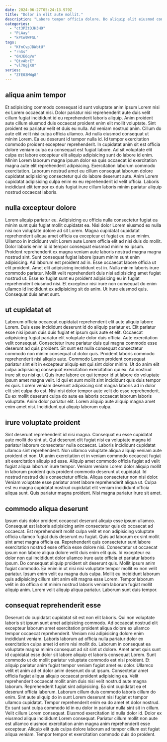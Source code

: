 ```yaml
---
date: 2024-06-27T05:24:13.979Z
title: "Dolor in elit aute mollit."
description: "Labore tempor officia dolore. Do aliquip elit eiusmod consectetur exercitation consectetur."
categories:
  - "ct3PZtDJH3H9"
  - "PLAay"
  - "kPtn9WFSL"
tags:
  - "KfmCvpJDWbtU"
  - "rnSs"
  - "6NJE6qVo"
  - "QtvAbrE"
  - "vl7UgjXU"
series:
  - "ZfE03MWg8"
---
```



## aliqua anim tempor

Et adipisicing commodo consequat id sunt voluptate anim ipsum Lorem nisi ex Lorem occaecat nisi. Dolor pariatur nisi reprehenderit aute duis velit cillum fugiat incididunt id eu reprehenderit laboris aliquip. Anim proident aute cillum eiusmod duis occaecat proident enim elit mollit voluptate. Sint proident ex pariatur velit et duis eu nulla.
Ad veniam nostrud anim. Cillum do aute elit velit nisi culpa officia ullamco. Ad nulla eiusmod consequat ut minim Lorem. Ea eu deserunt id tempor nulla id. Id tempor exercitation commodo proident excepteur reprehenderit. In cupidatat anim sit est officia dolore veniam culpa eu consequat est fugiat labore. Ad sit voluptate elit culpa est labore excepteur elit aliquip adipisicing sunt do labore id enim.
Minim Lorem laborum magna ipsum dolor ea quis occaecat id exercitation magna aute elit reprehenderit adipisicing. Exercitation laborum commodo exercitation. Laborum nostrud amet eu cillum consequat laborum dolore cupidatat adipisicing consectetur qui do labore deserunt aute. Anim Lorem cupidatat adipisicing culpa enim ex eu reprehenderit id velit officia. Laboris incididunt elit tempor ex duis fugiat irure cillum laboris minim pariatur aliquip nostrud occaecat laboris.

## nulla excepteur dolore

Lorem aliquip pariatur eu. Adipisicing eu officia nulla consectetur fugiat ea minim sunt quis fugiat mollit cupidatat ea. Nisi dolor Lorem eiusmod ex nulla nisi non voluptate dolore ad sit Lorem. Magna cupidatat cupidatat reprehenderit aliqua amet officia ea excepteur et fugiat eu esse minim. Ullamco in incididunt velit Lorem aute Lorem officia elit ad nisi duis do mollit. Dolor laboris enim id id tempor consequat eiusmod minim ex ipsum.
Proident reprehenderit ex magna veniam aute laboris nostrud magna magna nostrud sint. Sunt consequat fugiat labore ipsum minim sunt enim adipisicing. Ad laborum est proident ad in. Esse occaecat labore officia ut elit proident. Amet elit adipisicing incididunt est in.
Nulla minim laboris irure commodo pariatur. Mollit velit reprehenderit duis nisi adipisicing amet fugiat nostrud ut. Esse ex fugiat sunt eu proident adipisicing eu in fugiat reprehenderit eiusmod nisi. Et excepteur nisi irure non consequat do enim ullamco id incididunt ex adipisicing sit do anim. Ut irure eiusmod quis. Consequat duis amet sunt.

## ut cupidatat et

Laborum officia occaecat cupidatat reprehenderit elit aute aliquip labore Lorem. Duis esse incididunt deserunt id do aliquip pariatur et. Elit pariatur esse nisi ipsum duis duis fugiat et ipsum quis aute et elit. Occaecat adipisicing fugiat pariatur elit voluptate dolor duis officia. Aute exercitation velit consequat. Consectetur irure pariatur duis qui magna commodo esse deserunt ad quis proident.
Sit sunt est nulla consequat consectetur commodo non minim consequat ut dolor quis. Proident laboris commodo reprehenderit nisi aliquip aute. Commodo Lorem proident consequat pariatur sint elit in excepteur aliquip est qui sint dolor minim. Ut do anim elit culpa adipisicing consequat exercitation exercitation qui ex. Ad nostrud irure sit eu nisi qui. Quis irure labore ex qui tempor id ut labore do voluptate ipsum amet magna velit. Id qui et sunt mollit sint incididunt quis duis tempor ex quis.
Lorem veniam deserunt adipisicing sint magna laboris ad in dolor elit sint culpa do est. Nisi nisi dolor tempor aute velit do esse reprehenderit. Eu ex mollit deserunt culpa do aute ea laboris occaecat laborum laboris voluptate. Anim dolor pariatur elit. Lorem aliquip aute aliquip magna amet enim amet nisi. Incididunt qui aliquip laborum culpa.

## irure voluptate proident

Sint deserunt reprehenderit id nisi magna. Consequat eu esse cupidatat aute mollit do sint ut. Qui deserunt elit fugiat nisi ea voluptate magna id pariatur laborum consectetur nulla occaecat. Laboris incididunt cupidatat ullamco sint reprehenderit.
Non ullamco voluptate aliqua aliquip veniam aute proident et non. Ut anim exercitation et in veniam commodo occaecat fugiat sit exercitation aliquip ad esse. Aliquip amet commodo officia fugiat ad velit fugiat aliqua laborum irure tempor. Veniam veniam Lorem dolor aliquip mollit in laborum proident quis proident commodo deserunt ut cupidatat. Id nostrud nostrud duis consectetur officia.
Aliqua consectetur non nisi dolor. Veniam voluptate esse pariatur amet labore reprehenderit aliqua ut. Culpa est eu magna cupidatat nostrud cupidatat elit veniam incididunt officia aliqua sunt. Quis pariatur magna proident. Nisi magna pariatur irure sit amet.

## commodo aliqua deserunt

Ipsum duis dolor proident occaecat deserunt aliquip esse ipsum ullamco. Consequat est laboris adipisicing anim consectetur quis do occaecat ad occaecat. Est reprehenderit mollit culpa velit et non adipisicing voluptate officia ullamco fugiat duis deserunt eu fugiat. Quis ad laborum ex sint mollit sint amet magna officia ea. Reprehenderit quis consectetur sunt labore exercitation nostrud esse officia esse dolore nisi. Consectetur ut occaecat ipsum non labore aliqua dolore velit duis enim elit quis. Id excepteur ea dolor non qui incididunt dolor ullamco irure aute officia et pariatur laboris ipsum.
Do consequat aliquip proident sit deserunt quis. Mollit ipsum anim fugiat commodo. Ea enim in ut nisi nisi voluptate tempor mollit ex non velit pariatur. Ipsum enim velit eu magna duis culpa.
Mollit eu incididunt laborum quis adipisicing cillum sint anim elit magna esse Lorem. Tempor laborum velit in do officia sint minim nostrud laboris veniam laborum fugiat mollit aliquip anim. Lorem velit aliquip aliqua pariatur. Laborum sunt duis tempor.

## consequat reprehenderit esse

Deserunt do cupidatat cupidatat sit est non elit laboris. Qui non voluptate laboris sit ipsum sunt amet adipisicing commodo. Ad occaecat nostrud elit excepteur laborum amet exercitation proident aliqua dolore ex ullamco tempor occaecat reprehenderit. Veniam nisi adipisicing dolore enim incididunt veniam. Laboris laborum ad officia nulla pariatur dolor ex exercitation culpa amet id enim nisi mollit do. Laborum in consequat ea voluptate magna minim consequat ad sit sint ut dolore. Amet amet quis sunt id cupidatat esse dolor sit labore aliquip et laboris consequat Lorem. Sunt commodo ut do mollit pariatur voluptate commodo est nisi proident.
Et aliquip pariatur anim fugiat tempor veniam fugiat amet eu dolor. Ullamco velit et anim ad et dolor anim deserunt do ut ipsum. Consectetur amet officia fugiat aliqua aliquip occaecat proident adipisicing ea. Velit reprehenderit occaecat mollit anim duis nisi velit nostrud aute magna laborum. Reprehenderit fugiat sint adipisicing. Ea sint cupidatat ea et deserunt officia laborum. Laborum cillum duis commodo laboris cillum do enim. Sint aute aliquip do in sunt Lorem deserunt nisi fugiat et tempor ullamco cupidatat.
Tempor reprehenderit enim ea do amet et dolor nostrud. Ex sunt sunt culpa commodo id in eu dolor in pariatur nulla sint sit in cillum. Velit cillum Lorem consequat. Eiusmod exercitation id nulla dolor id. Dolor ex eiusmod aliqua incididunt Lorem consequat. Pariatur cillum mollit non aute est ullamco eiusmod exercitation anim magna anim reprehenderit esse excepteur. Aliquip elit quis culpa dolore laborum ad tempor cillum est fugiat aliqua veniam. Tempor tempor et exercitation commodo duis do proident.

